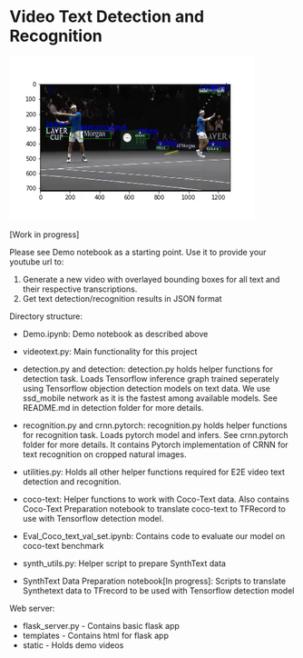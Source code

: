 # Video Text Detection and Recognition
![Demo](static/tennis.gif "Demo")

[Work in progress]

Please see Demo notebook as a starting point. Use it to provide your youtube url to:
1. Generate a new video with overlayed bounding boxes for all text and their respective transcriptions.
2. Get text detection/recognition results in JSON format

Directory structure:
- Demo.ipynb: Demo notebook as described above
- videotext.py: Main functionality for this project
- detection.py and detection: detection.py holds helper functions for detection task. Loads Tensorflow inference graph trained seperately using Tensorflow objection detection models on text data. We use ssd_mobile network as it is the fastest among available models. See README.md in detection folder for more details.
- recognition.py and crnn.pytorch: recognition.py holds helper functions for recognition task. Loads pytorch model and infers. See crnn.pytorch folder for more details. It contains Pytorch implementation of CRNN for text recognition on cropped natural images.
- utilities.py: Holds all other helper functions required for E2E video text detection and recognition.

- coco-text: Helper functions to work with Coco-Text data. Also contains Coco-Text Preparation notebook to translate coco-text to TFRecord to use with Tensorflow detection model.
- Eval_Coco_text_val_set.ipynb: Contains code to evaluate our model on coco-text benchmark

- synth_utils.py: Helper script to prepare SynthText data
- SynthText Data Preparation notebook[In progress]: Scripts to translate Synthetext data to TFrecord to be used with Tensorflow detection model

Web server:
- flask_server.py - Contains basic flask app
- templates - Contains html for flask app
- static - Holds demo videos
